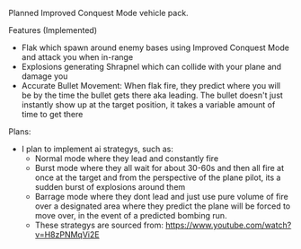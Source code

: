 Planned Improved Conquest Mode vehicle pack.

Features (Implemented)
- Flak which spawn around enemy bases using Improved Conquest Mode and attack you when in-range
- Explosions generating Shrapnel which can collide with your plane and damage you
- Accurate Bullet Movement: When flak fire, they predict where you will be by the time the bullet gets there aka leading. The bullet doesn't just instantly show up at the target position, it takes a variable amount of time to get there

Plans:
- I plan to implement ai strategys, such as:
   - Normal mode where they lead and constantly fire
   - Burst mode where they all wait for about 30-60s and then all fire at once at the target and from the perspective of the plane pilot, its a sudden burst of explosions around them
   - Barrage mode where they dont lead and just use pure volume of fire over a designated area where they predict the plane will be forced to move over, in the event of a predicted bombing run.
   - These strategys are sourced from: https://www.youtube.com/watch?v=H8zPNMqVi2E
